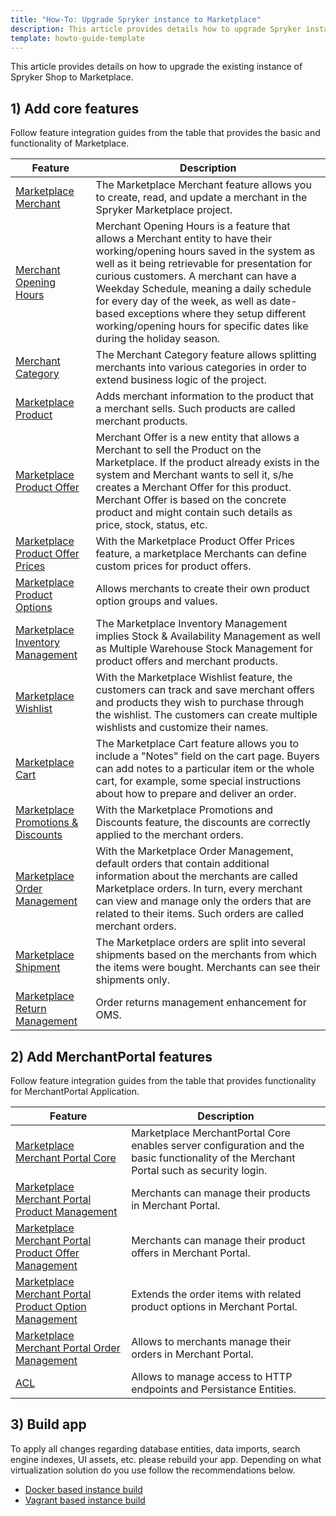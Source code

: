 ```yaml
---
title: "How-To: Upgrade Spryker instance to Marketplace"
description: This article provides details how to upgrade Spryker instance to Marketplace
template: howto-guide-template
---
```


This article provides details on how to upgrade the existing instance of Spryker Shop to Marketplace.

## 1) Add core features

Follow feature integration guides from the table that provides the basic and functionality of Marketplace.

| Feature | Description |
| --- | --- |
| [Marketplace Merchant](/docs/marketplace/dev/feature-integration-guides/202108.0/marketplace-merchant-feature-integration.html) | The Marketplace Merchant feature allows you to create, read, and update a merchant in the Spryker Marketplace project. |
| [Merchant Opening Hours](/docs/marketplace/dev/feature-integration-guides/202108.0/merchant-opening-hours-feature-integration.html) | Merchant Opening Hours is a feature that allows a Merchant entity to have their working/opening hours saved in the system as well as it being retrievable for presentation for curious customers. A merchant can have a Weekday Schedule, meaning a daily schedule for every day of the week, as well as date-based exceptions where they setup different working/opening hours for specific dates like during the holiday season. |
| [Merchant Category](/docs/marketplace/dev/feature-integration-guides/202108.0/merchant-category-feature-integration.html) | The Merchant Category feature allows splitting merchants into various categories in order to extend business logic of the project. |
| [Marketplace Product](/docs/marketplace/dev/feature-integration-guides/202108.0/marketplace-product-feature-integration.html) | Adds merchant information to the product that a merchant sells. Such products are called merchant products. |
| [Marketplace Product Offer](/docs/marketplace/dev/feature-integration-guides/202108.0/marketplace-product-offer-feature-integration.html) | Merchant Offer is a new entity that allows a Merchant to sell the Product on the Marketplace. If the product already exists in the system and Merchant wants to sell it, s/he creates a Merchant Offer for this product. Merchant Offer is based on the concrete product and might contain such details as price, stock, status, etc. |
| [Marketplace Product Offer Prices](/docs/marketplace/dev/feature-integration-guides/202108.0/marketplace-product-offer-prices-feature-integration.html) | With the Marketplace Product Offer Prices feature, a marketplace Merchants can define custom prices for product offers. |
| [Marketplace Product Options](/docs/marketplace/dev/feature-integration-guides/202108.0/marketplace-product-option-feature-integration.html) | Allows merchants to create their own product option groups and values. |
| [Marketplace Inventory Management](/docs/marketplace/dev/feature-integration-guides/202108.0/marketplace-inventory-management-feature-integration.html) | The Marketplace Inventory Management implies Stock & Availability Management as well as Multiple Warehouse Stock Management for product offers and merchant products. |
| [Marketplace Wishlist](/docs/marketplace/dev/feature-integration-guides/202108.0/marketplace-wishlist-feature-integration.html) | With the Marketplace Wishlist feature, the customers can track and save merchant offers and products they wish to purchase through the wishlist. The customers can create multiple wishlists and customize their names. |
| [Marketplace Cart](/docs/marketplace/dev/feature-integration-guides/202108.0/marketplace-cart-feature-integration.html) | The Marketplace Cart feature allows you to include a "Notes" field on the cart page. Buyers can add notes to a particular item or the whole cart, for example, some special instructions about how to prepare and deliver an order. |
| [Marketplace Promotions & Discounts](/docs/marketplace/dev/feature-integration-guides/202108.0/marketplace-promotions-discounts-feature-integration.html) | With the Marketplace Promotions and Discounts feature, the discounts are correctly applied to the merchant orders. |
| [Marketplace Order Management](/docs/marketplace/dev/feature-integration-guides/202108.0/marketplace-order-management-feature-integration.html) | With the Marketplace Order Management, default orders that contain additional information about the merchants are called Marketplace orders. In turn, every merchant can view and manage only the orders that are related to their items. Such orders are called merchant orders. |
| [Marketplace Shipment](/docs/marketplace/dev/feature-integration-guides/202108.0/marketplace-shipment-feature-integration.html) | The Marketplace orders are split into several shipments based on the merchants from which the items were bought. Merchants can see their shipments only. |
| [Marketplace Return Management](/docs/marketplace/dev/feature-integration-guides/202108.0/marketplace-return-management-feature-integration.html) | Order returns management enhancement for OMS. |

## 2) Add MerchantPortal features

Follow feature integration guides from the table that provides functionality for MerchantPortal Application.

| Feature | Description |
| --- | --- |
| [Marketplace Merchant Portal Core](/docs/marketplace/dev/feature-integration-guides/202108.0/marketplace-merchant-portal-core-feature-integration.html) | Marketplace MerchantPortal Core enables server configuration and the basic functionality of the Merchant Portal such as security login. |
| [Marketplace Merchant Portal Product Management](/docs/marketplace/dev/feature-integration-guides/202108.0/merchant-portal-marketplace-product-feature-integration.html) | Merchants can manage their products in Merchant Portal. |
| [Marketplace Merchant Portal Product Offer Management](/docs/marketplace/dev/feature-integration-guides/202108.0/marketplace-merchant-portal-product-offer-management-feature-integration.html) | Merchants can manage their product offers in Merchant Portal. |
| [Marketplace Merchant Portal Product Option Management](/docs/marketplace/dev/feature-integration-guides/202108.0/merchant-portal-marketplace-product-option-management-feature-integration.html) | Extends the order items with related product options in Merchant Portal. |
| [Marketplace Merchant Portal Order Management](/docs/marketplace/dev/feature-integration-guides/202108.0/merchant-portal-marketplace-order-management-feature-integration.html) | Allows to merchants manage their orders in Merchant Portal. |
| [ACL](/docs/marketplace/dev/feature-integration-guides/202108.0/acl-feature-integration.html) | Allows to manage access to HTTP endpoints and Persistance Entities. |

## 3) Build app

To apply all changes regarding database entities, data imports, search engine indexes, UI assets, etc. please rebuild your app.
Depending on what virtualization solution do you use follow the recommendations below.

- [Docker based instance build](https://documentation.spryker.com/docs/installing-spryker-with-docker)
- [Vagrant based instance build](https://documentation.spryker.com/docs/b2b-b2c-demo-shop-installation-mac-os-or-linux-with-devvm)